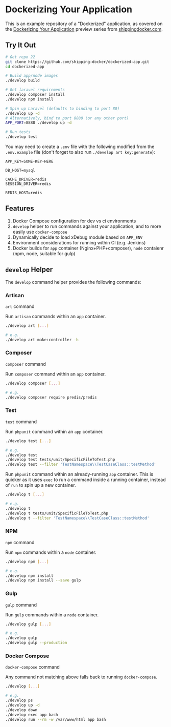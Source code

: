 # Dockerizing Your Application

This is an example repository of a "Dockerized" application, as covered on the [Dockerizing Your Application](https://shippingdocker.com/dockerized-app/) preview series from [shippingdocker.com](https://shippingdocker.com).

## Try It Out

```bash
# Get repo 22
git clone https://github.com/shipping-docker/dockerized-app.git
cd dockerized-app

# Build app/node images
./develop build

# Get laravel requirements
./develop composer install
./develop npm install

# Spin up Laravel (defaults to binding to port 80)
./develop up -d
# Alternatively, bind to port 8888 (or any other port)
APP_PORT=8888 ./develop up -d

# Run tests
./develop test
```

You may need to create a `.env` file with the following modified from the `.env.example` file (don't forget to also run `./develop art key:generate`):

```
APP_KEY=SOME-KEY-HERE

DB_HOST=mysql

CACHE_DRIVER=redis
SESSION_DRIVER=redis

REDIS_HOST=redis
```

## Features

1. Docker Compose configuration for dev vs ci environments
2. `develop` helper to run commands against your application, and to more easily use `docker-compose`
3. Dynamically decide to load xDebug module based on `APP_ENV`
4. Environment considerations for running within CI (e.g. Jenkins)
5. Docker builds for `app` container (Nginx+PHP+composer), `node` contaienr (npm, node, suitable for gulp)

## `develop` Helper

The `develop` command helper provides the following commands:

### Artisan

`art` command

Run `artisan` commands within an `app` container. 

```bash
./develop art [...]

# e.g.
./develop art make:controller -h
```

### Composer

`composer` command

Run `composer` command within an `app` container.

```bash
./develop composer [...]

# e.g.
./develop composer require predis/predis
```

### Test

`test` command

Run `phpunit` command within an `app` container.

```bash
./develop test [...]

# e.g.
./develop test
./develop test tests/unit/SpecificFileToTest.php
./develop test --filter 'TestNamespace\\TestCaseClass::testMethod'
```

Run `phpunit` command within an already-running `app` container. This is quicker as it uses `exec` to run a command inside a running container, instead of `run` to spin up a new container.

```bash
./develop t [...]

# e.g.
./develop t
./develop t tests/unit/SpecificFileToTest.php
./develop t --filter 'TestNamespace\\TestCaseClass::testMethod'
```

### NPM

`npm` command

Run `npm` commands within a `node` container.

```bash
./develop npm [...]

# e.g.
./develop npm install
./develop npm install --save gulp
```

### Gulp

`gulp` command

Run `gulp` commands within a `node` container.

```bash
./develop gulp [...]

# e.g.
./develop gulp
./develop gulp --production
```

### Docker Compose

`docker-compose` command

Any command not matching above falls back to running `docker-compose`.

```bash
./develop [...]

# e.g.
./develop ps
./develop up -d
./develop down
./develop exec app bash
./develop run --rm -w /var/www/html app bash
```







